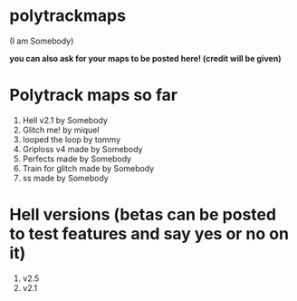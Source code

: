 # polytrackmaps
(I am Somebody)

**you can also ask for your maps to be posted here! (credit will be given)**

# Polytrack maps so far
1.  Hell v2.1 by Somebody
2.  Glitch me! by miquel
3.  looped the loop by tommy
4.  Griploss v4 made by Somebody
5.  Perfects made by Somebody
6.  Train for glitch made by Somebody
7.  ss made by Somebody


# Hell versions (betas can be posted to test features and say yes or no on it)
1. v2.5
2. v2.1
